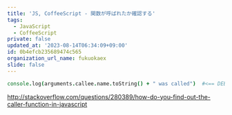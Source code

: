 ```yaml
---
title: 'JS, CoffeeScript - 関数が呼ばれたか確認する'
tags:
  - JavaScript
  - CoffeeScript
private: false
updated_at: '2023-08-14T06:34:09+09:00'
id: 0b4efcb235689474c565
organization_url_name: fukuokaex
slide: false
---
```

```coffeescript
console.log(arguments.callee.name.toString() + " was called")  #<== DEBUG
```

http://stackoverflow.com/questions/280389/how-do-you-find-out-the-caller-function-in-javascript
